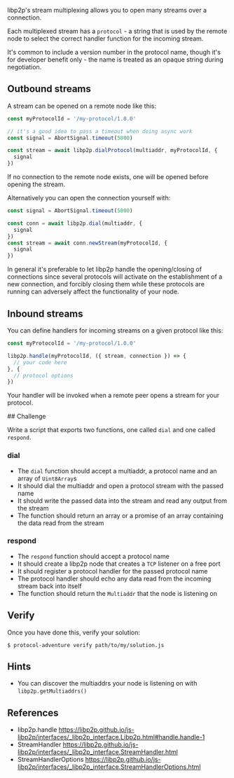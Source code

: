 libp2p's stream multiplexing allows you to open many streams over a connection.

Each multiplexed stream has a `protocol` - a string that is used by the remote node to select the correct handler function for the incoming stream.

It's common to include a version number in the protocol name, though it's for developer benefit only - the name is treated as an opaque string during negotiation.

## Outbound streams

A stream can be opened on a remote node like this:

```js
const myProtocolId = '/my-protocol/1.0.0'

// it's a good idea to pass a timeout when doing async work
const signal = AbortSignal.timeout(5000)

const stream = await libp2p.dialProtocol(multiaddr, myProtocolId, {
  signal
})
```

If no connection to the remote node exists, one will be opened before opening the stream.

Alternatively you can open the connection yourself with:

```js
const signal = AbortSignal.timeout(5000)

const conn = await libp2p.dial(multiaddr, {
  signal
})
const stream = await conn.newStream(myProtocolId, {
  signal
})
```

In general it's preferable to let libp2p handle the opening/closing of connections since several protocols will activate on the establishment of a new connection, and forcibly closing them while these protocols are running can adversely affect the functionality of your node.

## Inbound streams

You can define handlers for incoming streams on a given protocol like this:

```js
const myProtocolId = '/my-protocol/1.0.0'

libp2p.handle(myProtocolId, ({ stream, connection }) => {
  // your code here
}, {
  // protocol options
})
```

Your handler will be invoked when a remote peer opens a stream for your protocol.

## Challenge

Write a script that exports two functions, one called `dial` and one called `respond`.

### dial

- The `dial` function should accept a multiaddr, a protocol name and an array of `Uint8Array`s
- It should dial the multiaddr and open a protocol stream with the passed name
- It should write the passed data into the stream and read any output from the stream
- The function should return an array or a promise of an array containing the data read from the stream

### respond

- The `respond` function should accept a protocol name
- It should create a libp2p node that creates a `TCP` listener on a free port
- It should register a protocol handler for the passed protocol name
- The protocol handler should echo any data read from the incoming stream back into itself
- The function should return the `Multiaddr` that the node is listening on

## Verify

Once you have done this, verify your solution:

```console
$ protocol-adventure verify path/to/my/solution.js
```

## Hints

- You can discover the multiaddrs your node is listening on with `libp2p.getMultiaddrs()`

## References

- libp2p.handle https://libp2p.github.io/js-libp2p/interfaces/_libp2p_interface.Libp2p.html#handle.handle-1
- StreamHandler https://libp2p.github.io/js-libp2p/interfaces/_libp2p_interface.StreamHandler.html
- StreamHandlerOptions https://libp2p.github.io/js-libp2p/interfaces/_libp2p_interface.StreamHandlerOptions.html
